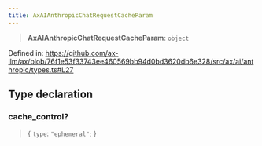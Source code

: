 ```yaml
---
title: AxAIAnthropicChatRequestCacheParam
---
```


> **AxAIAnthropicChatRequestCacheParam**: `object`

Defined in: https://github.com/ax-llm/ax/blob/76f1e53f33743ee460569bb94d0bd3620db6e328/src/ax/ai/anthropic/types.ts#L27

## Type declaration

### cache\_control?

> \{ `type`: `"ephemeral"`; \}

